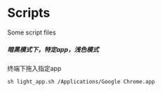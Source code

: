 # Scripts

Some script files

#####	暗黑模式下，特定app，浅色模式

终端下拖入指定app

`sh light_app.sh /Applications/Google Chrome.app`
